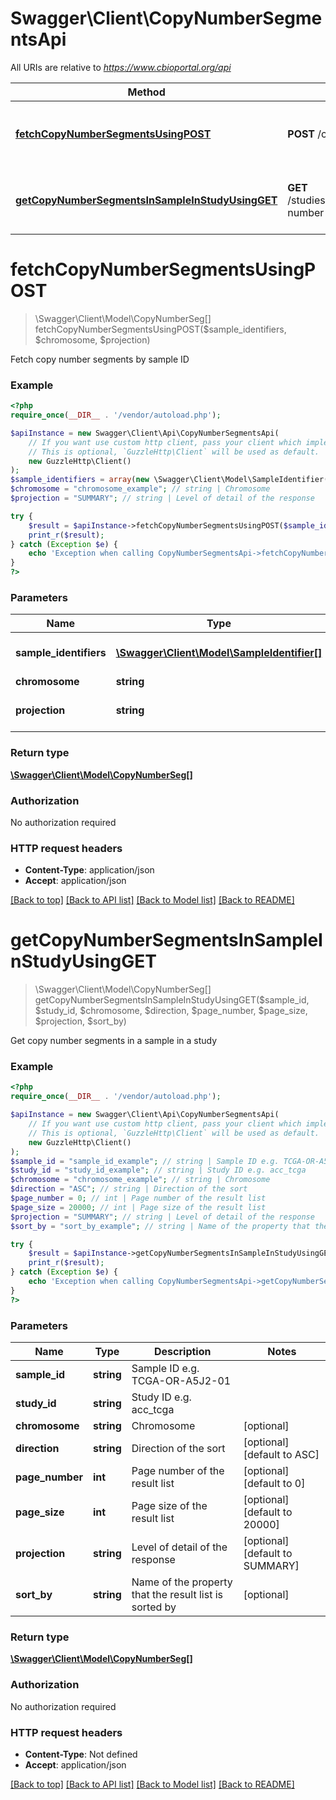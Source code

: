# Swagger\Client\CopyNumberSegmentsApi

All URIs are relative to *https://www.cbioportal.org/api*

Method | HTTP request | Description
------------- | ------------- | -------------
[**fetchCopyNumberSegmentsUsingPOST**](CopyNumberSegmentsApi.md#fetchCopyNumberSegmentsUsingPOST) | **POST** /copy-number-segments/fetch | Fetch copy number segments by sample ID
[**getCopyNumberSegmentsInSampleInStudyUsingGET**](CopyNumberSegmentsApi.md#getCopyNumberSegmentsInSampleInStudyUsingGET) | **GET** /studies/{studyId}/samples/{sampleId}/copy-number-segments | Get copy number segments in a sample in a study


# **fetchCopyNumberSegmentsUsingPOST**
> \Swagger\Client\Model\CopyNumberSeg[] fetchCopyNumberSegmentsUsingPOST($sample_identifiers, $chromosome, $projection)

Fetch copy number segments by sample ID

### Example
```php
<?php
require_once(__DIR__ . '/vendor/autoload.php');

$apiInstance = new Swagger\Client\Api\CopyNumberSegmentsApi(
    // If you want use custom http client, pass your client which implements `GuzzleHttp\ClientInterface`.
    // This is optional, `GuzzleHttp\Client` will be used as default.
    new GuzzleHttp\Client()
);
$sample_identifiers = array(new \Swagger\Client\Model\SampleIdentifier()); // \Swagger\Client\Model\SampleIdentifier[] | List of sample identifiers
$chromosome = "chromosome_example"; // string | Chromosome
$projection = "SUMMARY"; // string | Level of detail of the response

try {
    $result = $apiInstance->fetchCopyNumberSegmentsUsingPOST($sample_identifiers, $chromosome, $projection);
    print_r($result);
} catch (Exception $e) {
    echo 'Exception when calling CopyNumberSegmentsApi->fetchCopyNumberSegmentsUsingPOST: ', $e->getMessage(), PHP_EOL;
}
?>
```

### Parameters

Name | Type | Description  | Notes
------------- | ------------- | ------------- | -------------
 **sample_identifiers** | [**\Swagger\Client\Model\SampleIdentifier[]**](../Model/SampleIdentifier.md)| List of sample identifiers |
 **chromosome** | **string**| Chromosome | [optional]
 **projection** | **string**| Level of detail of the response | [optional] [default to SUMMARY]

### Return type

[**\Swagger\Client\Model\CopyNumberSeg[]**](../Model/CopyNumberSeg.md)

### Authorization

No authorization required

### HTTP request headers

 - **Content-Type**: application/json
 - **Accept**: application/json

[[Back to top]](#) [[Back to API list]](../../README.md#documentation-for-api-endpoints) [[Back to Model list]](../../README.md#documentation-for-models) [[Back to README]](../../README.md)

# **getCopyNumberSegmentsInSampleInStudyUsingGET**
> \Swagger\Client\Model\CopyNumberSeg[] getCopyNumberSegmentsInSampleInStudyUsingGET($sample_id, $study_id, $chromosome, $direction, $page_number, $page_size, $projection, $sort_by)

Get copy number segments in a sample in a study

### Example
```php
<?php
require_once(__DIR__ . '/vendor/autoload.php');

$apiInstance = new Swagger\Client\Api\CopyNumberSegmentsApi(
    // If you want use custom http client, pass your client which implements `GuzzleHttp\ClientInterface`.
    // This is optional, `GuzzleHttp\Client` will be used as default.
    new GuzzleHttp\Client()
);
$sample_id = "sample_id_example"; // string | Sample ID e.g. TCGA-OR-A5J2-01
$study_id = "study_id_example"; // string | Study ID e.g. acc_tcga
$chromosome = "chromosome_example"; // string | Chromosome
$direction = "ASC"; // string | Direction of the sort
$page_number = 0; // int | Page number of the result list
$page_size = 20000; // int | Page size of the result list
$projection = "SUMMARY"; // string | Level of detail of the response
$sort_by = "sort_by_example"; // string | Name of the property that the result list is sorted by

try {
    $result = $apiInstance->getCopyNumberSegmentsInSampleInStudyUsingGET($sample_id, $study_id, $chromosome, $direction, $page_number, $page_size, $projection, $sort_by);
    print_r($result);
} catch (Exception $e) {
    echo 'Exception when calling CopyNumberSegmentsApi->getCopyNumberSegmentsInSampleInStudyUsingGET: ', $e->getMessage(), PHP_EOL;
}
?>
```

### Parameters

Name | Type | Description  | Notes
------------- | ------------- | ------------- | -------------
 **sample_id** | **string**| Sample ID e.g. TCGA-OR-A5J2-01 |
 **study_id** | **string**| Study ID e.g. acc_tcga |
 **chromosome** | **string**| Chromosome | [optional]
 **direction** | **string**| Direction of the sort | [optional] [default to ASC]
 **page_number** | **int**| Page number of the result list | [optional] [default to 0]
 **page_size** | **int**| Page size of the result list | [optional] [default to 20000]
 **projection** | **string**| Level of detail of the response | [optional] [default to SUMMARY]
 **sort_by** | **string**| Name of the property that the result list is sorted by | [optional]

### Return type

[**\Swagger\Client\Model\CopyNumberSeg[]**](../Model/CopyNumberSeg.md)

### Authorization

No authorization required

### HTTP request headers

 - **Content-Type**: Not defined
 - **Accept**: application/json

[[Back to top]](#) [[Back to API list]](../../README.md#documentation-for-api-endpoints) [[Back to Model list]](../../README.md#documentation-for-models) [[Back to README]](../../README.md)

